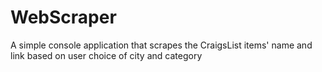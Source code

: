 # WebScraper
A simple console application that scrapes the CraigsList items' name and link based on user choice of city and category
